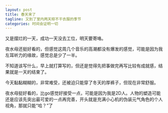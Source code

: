```yaml
---
layout: post
title: 春天来了
tagline: 又到了室内两天晾不干衣服的季节
categories: 时间会证明一切
---
```


又是摆烂的一天，成功一天没去工位，明天要寄咯。

夜水母还挺好看的，但感觉这周几个音乐的高潮都没有爆发的感觉，可能是因为我左耳听力的缘故，感觉总是少了一半。

不知道该写什么，早上就打算写的，但还是觉得先把事做完再写比较有成就感，结果就是一天的结束了。

今天黏黏糊糊的，非常难受，还被迫只能穿了冬天的厚裤子，但现在非常舒服。

夜水母挺好看的，比go感觉好接受一点，可能是因为我是2D人。人物的塑造可能还是应该先突出最可爱的一点再完善，开头就是充满小心机的伪装元气角色的个人视角，那就只能“哈？”了

